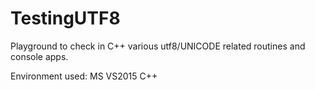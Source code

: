 # TestingUTF8

Playground to check in C++ various utf8/UNICODE related routines and console apps.

Environment used: MS VS2015 C++